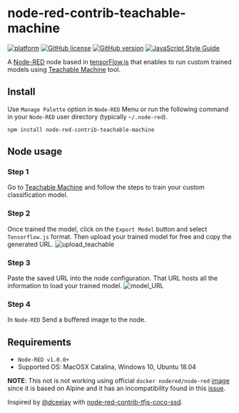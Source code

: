 # node-red-contrib-teachable-machine
[![platform](https://img.shields.io/badge/platform-Node--RED-red)](https://nodered.org)
[![GitHub license](https://img.shields.io/github/license/bonastreyair/node-red-contrib-teachable-machine)](https://github.com/bonastreyair/node-red-contrib-teachable-machine/blob/master/LICENSE)
[![GitHub version](https://badge.fury.io/gh/bonastreyair%2Fnode-red-contrib-teachable-machine.svg)](https://github.com/bonastreyair/node-red-contrib-teachable-machine/blob/master/CHANGELOG.md)
[![JavaScript Style Guide](https://img.shields.io/badge/code_style-standard-brightgreen.svg)](https://standardjs.com)

A [Node-RED](https://nodered.org) node based in [tensorFlow.js](https://www.tensorflow.org/js) that enables to run custom trained models using [Teachable Machine](https://teachablemachine.withgoogle.com/train/image) tool.

## Install
Use `Manage Palette` option in `Node-RED` Menu or run the following command in your `Node-RED` user directory (typically `~/.node-red`).
```
npm install node-red-contrib-teachable-machine
```

## Node usage
### Step 1
Go to [Teachable Machine](https://teachablemachine.withgoogle.com/train/image) and follow the steps to train your custom classification model.

### Step 2 
Once trained the model, click on the `Export Model` button and select `Tensorflow.js` format. Then upload your trained model for free and copy the generated URL. 
![upload_teachable](https://user-images.githubusercontent.com/37800834/79056723-8431a100-7c59-11ea-9488-346f4f8e6004.png)

### Step 3
Paste the saved URL into the node configuration. That URL hosts all the information to load your trained model.
![model_URL](https://user-images.githubusercontent.com/37800834/79056644-ec33b780-7c58-11ea-9b69-8e8d4fbfda0c.png)

### Step 4 
In `Node-RED` Send a buffered image to the node.

## Requirements
* `Node-RED v1.0.0+`
* Supported OS: MacOSX Catalina, Windows 10, Ubuntu 18.04

**NOTE**: This not is not working using official `docker nodered/node-red` [image](https://hub.docker.com/r/nodered/node-red/) since it is based on Alpine and it has an incompatibility found in this [issue](https://github.com/tensorflow/tfjs/issues/1425).

Inspired by [@dceejay](https://github.com/dceejay) with [node-red-contrib-tfjs-coco-ssd](https://github.com/dceejay/tfjs-coco-ssd/).